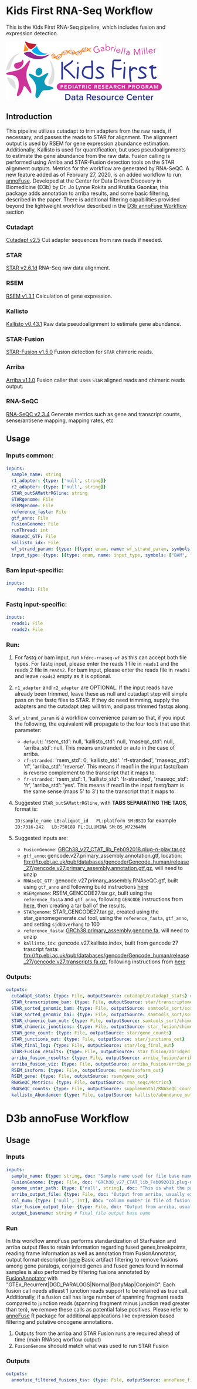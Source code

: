# Kids First RNA-Seq Workflow

This is the Kids First RNA-Seq pipeline, which includes fusion and expression detection.

![data service logo](https://github.com/d3b-center/d3b-research-workflows/raw/master/doc/kfdrc-logo-sm.png)





## Introduction
This pipeline utilizes cutadapt to trim adapters from the raw reads, if necessary, and passes the reads to STAR for alignment.
The alignment output is used by RSEM for gene expression abundance estimation.
Additionally, Kallisto is used for quantification, but uses pseudoalignments to estimate the gene abundance from the raw data.
Fusion calling is performed using Arriba and STAR-Fusion detection tools on the STAR alignment outputs.
Metrics for the workflow are generated by RNA-SeQC.
A new feature added as of February 27, 2020, is an added workflow to run [annoFuse](https://www.biorxiv.org/content/10.1101/839738v1).
Developed at the Center for Data Driven Discovery in Biomedicine (D3b) by Dr. Jo Lynne Rokita and Krutika Gaonkar, this package adds annotation to arriba results, and some basic filtering, described in the paper.
There is additional filtering capabilities provided beyond the lightweight workflow described in the [D3b annoFuse Workflow](#d3b-annofuse-workflow) section

### Cutadapt
[Cutadapt v2.5](https://github.com/marcelm/cutadapt) Cut adapter sequences from raw reads if needed.
### STAR
[STAR v2.6.1d](https://doi.org/f4h523) RNA-Seq raw data alignment.
### RSEM
[RSEM v1.3.1](https://doi:10/cwg8n5) Calculation of gene expression.
### Kallisto
[Kallisto v0.43.1](https://doi:10.1038/nbt.3519) Raw data pseudoalignment to estimate gene abundance.
### STAR-Fusion
[STAR-Fusion v1.5.0](https://doi:10.1101/120295) Fusion detection for `STAR` chimeric reads.
### Arriba
[Arriba v1.1.0](https://github.com/suhrig/arriba/) Fusion caller that uses `STAR` aligned reads and chimeric reads output.
### RNA-SeQC
[RNA-SeQC v2.3.4](https://github.com/broadinstitute/rnaseqc) Generate metrics such as gene and transcript counts, sense/antisene mapping, mapping rates, etc


## Usage

### Inputs common:
```yaml
inputs:
  sample_name: string
  r1_adapter: {type: ['null', string]}
  r2_adapter: {type: ['null', string]}
  STAR_outSAMattrRGline: string
  STARgenome: File
  RSEMgenome: File
  reference_fasta: File
  gtf_anno: File
  FusionGenome: File
  runThread: int
  RNAseQC_GTF: File
  kallisto_idx: File
  wf_strand_param: {type: [{type: enum, name: wf_strand_param, symbols: ["default", "rf-stranded", "fr-stranded"]}], doc: "use 'default' for unstranded/auto, 'rf-stranded' if read1 in the fastq read pairs is reverse complement to the transcript, 'fr-stranded' if read1 same sense as transcript"}
  input_type: {type: [{type: enum, name: input_type, symbols: ["BAM", "FASTQ"]}], doc: "Please select one option for input file type, BAM or FASTQ."}

```

### Bam input-specific:
```yaml
inputs:
    reads1: File

```

### Fastq input-specific:
```yaml
inputs:
  reads1: File
  reads2: File

```

### Run:

1) For fastq or bam input, run `kfdrc-rnaseq-wf` as this can accept both file types.
For fastq input, please enter the reads 1 file in `reads1` and the reads 2 file in `reads2`.
For bam input, please enter the reads file in `reads1` and leave `reads2` empty as it is optional. 

2) `r1_adapter` and `r2_adapter` are OPTIONAL. 
If the input reads have already been trimmed, leave these as null and cutadapt step will simple pass on the fastq files to STAR. 
If they do need trimming, supply the adapters and the cutadapt step will trim, and pass trimmed fastqs along.

3) `wf_strand_param` is a workflow convenience param so that, if you input the following, the equivalent will propagate to the four tools that use that parameter:
    - `default`: 'rsem_std': null, 'kallisto_std': null, 'rnaseqc_std': null, 'arriba_std': null. This means unstranded or auto in the case of arriba.
    - `rf-stranded`: 'rsem_std': 0, 'kallisto_std': 'rf-stranded', 'rnaseqc_std': 'rf', 'arriba_std': 'reverse'.  This means if read1 in the input fastq/bam is reverse complement to the transcript that it maps to.
    - `fr-stranded`: 'rsem_std': 1, 'kallisto_std': 'fr-stranded', 'rnaseqc_std': 'fr', 'arriba_std': 'yes'. This means if read1 in the input fastq/bam is the same sense (maps 5' to 3') to the transcript that it maps to.

4) Suggested `STAR_outSAMattrRGline`, with **TABS SEPARATING THE TAGS**,  format is:
    
    `ID:sample_name LB:aliquot_id   PL:platform SM:BSID` for example `ID:7316-242   LB:750189 PL:ILLUMINA SM:BS_W72364MN`
5) Suggested inputs are:

    - `FusionGenome`: [GRCh38_v27_CTAT_lib_Feb092018.plug-n-play.tar.gz](https://data.broadinstitute.org/Trinity/CTAT_RESOURCE_LIB/__genome_libs_StarFv1.3/GRCh38_v27_CTAT_lib_Feb092018.plug-n-play.tar.gz)
    - `gtf_anno`: gencode.v27.primary_assembly.annotation.gtf, location: ftp://ftp.ebi.ac.uk/pub/databases/gencode/Gencode_human/release_27/gencode.v27.primary_assembly.annotation.gtf.gz, will need to unzip
    - `RNAseQC_GTF`: gencode.v27.primary_assembly.RNAseQC.gtf, built using `gtf_anno` and following build instructions [here](https://github.com/broadinstitute/rnaseqc#usage)
    - `RSEMgenome`: RSEM_GENCODE27.tar.gz, built using the `reference_fasta` and `gtf_anno`, following `GENCODE` instructions from [here](https://deweylab.github.io/RSEM/README.html), then creating a tar ball of the results.
    - `STARgenome`: STAR_GENCODE27.tar.gz, created using the star_genomegenerate.cwl tool, using the `reference_fasta`, `gtf_anno`, and setting `sjdbOverhang` to 100
    - `reference_fasta`: [GRCh38.primary_assembly.genome.fa](ftp://ftp.ebi.ac.uk/pub/databases/gencode/Gencode_human/release_27/GRCh38.primary_assembly.genome.fa.gz), will need to unzip 
    - `kallisto_idx`: gencode.v27.kallisto.index, built from gencode 27 trascript fasta: ftp://ftp.ebi.ac.uk/pub/databases/gencode/Gencode_human/release_27/gencode.v27.transcripts.fa.gz, following instructions from [here](https://pachterlab.github.io/kallisto/manual)

### Outputs:
```yaml
outputs:
  cutadapt_stats: {type: File, outputSource: cutadapt/cutadapt_stats} # only if adapter supplied
  STAR_transcriptome_bam: {type: File, outputSource: star/transcriptome_bam_out}
  STAR_sorted_genomic_bam: {type: File, outputSource: samtools_sort/sorted_bam}
  STAR_sorted_genomic_bai: {type: File, outputSource: samtools_sort/sorted_bai}
  STAR_chimeric_bam_out: {type: File, outputSource: samtools_sort/chimeric_bam_out}
  STAR_chimeric_junctions: {type: File, outputSource: star_fusion/chimeric_junction_compressed}
  STAR_gene_count: {type: File, outputSource: star/gene_counts}
  STAR_junctions_out: {type: File, outputSource: star/junctions_out}
  STAR_final_log: {type: File, outputSource: star/log_final_out}
  STAR-Fusion_results: {type: File, outputSource: star_fusion/abridged_coding}
  arriba_fusion_results: {type: File, outputSource: arriba_fusion/arriba_fusions}
  arriba_fusion_viz: {type: File, outputSource: arriba_fusion/arriba_pdf}
  RSEM_isoform: {type: File, outputSource: rsem/isoform_out}
  RSEM_gene: {type: File, outputSource: rsem/gene_out}
  RNASeQC_Metrics: {type: File, outputSource: rna_seqc/Metrics}
  RNASeQC_counts: {type: File, outputSource: supplemental/RNASeQC_counts} # contains gene tpm, gene read, and exon counts
  kallisto_Abundance: {type: File, outputSource: kallisto/abundance_out}
  ```

# D3b annoFuse Workflow

## Usage

### Inputs

```yaml
inputs:
  sample_name: {type: string, doc: "Sample name used for file base name of all outputs"}
  FusionGenome: {type: File, doc: "GRCh38_v27_CTAT_lib_Feb092018.plug-n-play.tar.gz", sbg:suggestedValue: {class: 'File', path: '5d8bb21fe4b0950c4028f854', name: 'GRCh38_v27_CTAT_lib_Feb092018.plug-n-play.tar.gz'}}
  genome_untar_path: {type: ['null', string], doc: "This is what the path will be when genome_tar is unpackaged", default: "GRCh38_v27_CTAT_lib_Feb092018/ctat_genome_lib_build_dir"}
  arriba_output_file: {type: File, doc: "Output from arriba, usually extension arriba.fusions.tsv"}
  col_num: {type: ['null', int], doc: "column number in file of fusion name", default: 25}
  star_fusion_output_file: {type: File, doc: "Output from arriba, usually extension STAR.fusion_predictions.abridged.coding_effect.tsv"}
  output_basename: string # Final file output base name
```

### Run
In this workflow annoFuse performs standardization of StarFusion and arriba output files to retain information regarding fused genes,breakpoints, reading frame information as well as annotation from FusionAnnotator, output format description [here](https://github.com/d3b-center/annoFuse/wiki#1-standardize-calls-from-fusion-callers-to-retain-information-regarding-fused-genesbreakpoints-reading-frame-information-as-well-as-annotation-from-fusionannotator)
Basic artifact filtering to remove fusions among gene paralogs, conjoined genes and fused genes found in normal samples is also performed by filtering fusions annotated by [FusionAnnotator](https://github.com/d3b-center/FusionAnnotator) with "GTEx_Recurrent|DGD_PARALOGS|Normal|BodyMap|ConjoinG".
Each fusion call needs atleast 1 junction reads support to be retained as true call.
Additionally, if a fusion call has large number of spanning fragment reads compared to junction reads (spanning fragment minus junction read greater than ten), we remove these calls as potential false positives.
Please refer to [annoFuse](https://github.com/d3b-center/annoFuse) R package for additional applications like expression based filtering and putative oncogene annotations.

1) Outputs from the arriba and STAR Fusion runs are required ahead of time (main RNAseq worflow output)
2) `FusionGenome` shoould match what was used to run STAR Fusion

### Outputs

```yaml
outputs:
  annofuse_filtered_fusions_tsv: {type: File, outputSource: annoFuse_filter/filtered_fusions_tsv, doc: "Filtred output of formatted and annotated Star Fusion and arriba results"}
```

